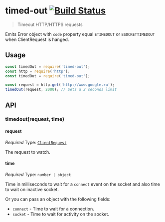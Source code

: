 # timed-out [![Build Status](https://travis-ci.org/floatdrop/timed-out.svg?branch=master)](https://travis-ci.org/floatdrop/timed-out)

> Timeout HTTP/HTTPS requests

Emits Error object with `code` property equal `ETIMEDOUT` or `ESOCKETTIMEDOUT` when ClientRequest is hanged.


## Usage

```js
const timedOut = require('timed-out');
const http = require('http');
const timedOut = require('timed-out');

const request = http.get('http://www.google.ru');
timedOut(request, 2000); // Sets a 2 seconds limit
```


## API

### timedout(request, time)

#### request

*Required*
Type: [`ClientRequest`](https://nodejs.org/api/http.html#http_class_http_clientrequest)

The request to watch.

#### time

*Required*
Type: `number | object`

Time in milliseconds to wait for a `connect` event on the socket and also time to wait on inactive socket.

Or you can pass an object with the following fields:

- `connect` - Time to wait for a connection.
- `socket`  - Time to wait for activity on the socket.
